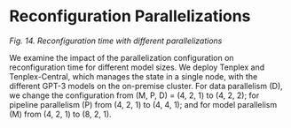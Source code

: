 # Reconfiguration Parallelizations
_Fig. 14. Reconfiguration time with different parallelizations_

We examine the impact of the parallelization configuration on reconfiguration time for different model sizes. We deploy Tenplex and Tenplex-Central, which manages the state in a single node, with the different GPT-3 models on the on-premise cluster. For data parallelism (D), we change the configuration from (M, P, D) = (4, 2, 1) to (4, 2, 2); for pipeline parallelism (P) from (4, 2, 1) to (4, 4, 1); and for model parallelism (M) from (4, 2, 1) to (8, 2, 1).
